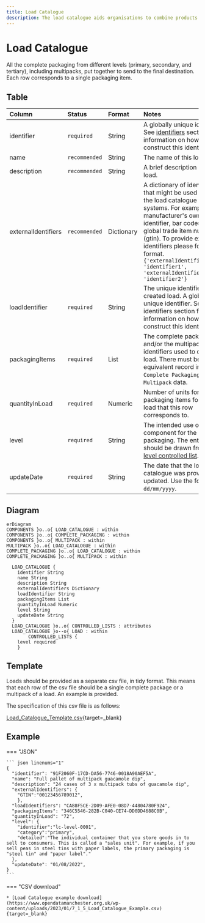 ```yaml
---
title: Load Catalogue
description: The load catalogue aids organisations to combine products to form a load within Open 3P.
---
```


# Load Catalogue

All the complete packaging from different levels (primary, secondary, and tertiary), including multipacks, put together to send to the final destination. Each row corresponds to a single packaging item.

## Table
|Column|<div style="width:90px">Status</div>|Format|Notes|
|:-|:-|:-|:-|
|identifier|`required`|String|A globally unique identifier. See [identifiers](../4_Identifiers/4_1_Identifiers.md) section for information on how to construct this identifier|
|name|`recommended`|String|The name of this load.|
|description|`recommended`|String|A brief description of this load.|
|externalIdentifiers|`recommended`|Dictionary|A dictionary of identifiers that might be used to identify the load catalogue in other systems. For example: manufacturer's own internal identifier, bar codes or global trade item number (gtin). To provide external identifiers please follow this format. `{'externalIdentifierName1': 'identifier1', 'externalIdentifierName2': 'identifier2'}`|
|loadIdentifier|`required`|String|The unique identifier of the created load. A globally unique identifier. See identifiers section for information on how to construct this identifier.|
|packagingItems|`required`|List|The complete packaging and/or the multipack identifiers used to create the load. There must be an equivalent record in the `Complete Packaging` or `Multipack` data.|
|quantityInLoad|`required`|Numeric|Number of units for the packaging items found in a load that this row corresponds to.|
|level|`required`|String|The intended use of the component for the packaging. The entry here should be drawn from the [level controlled list](../5_Controlled_Lists/5_015_Level.md).|
|updateDate|`required`|String|The date that the load catalogue was provided/last updated. Use the format `dd/mm/yyyy`.|

## Diagram

``` mermaid
erDiagram
COMPONENTS }o..o{ LOAD_CATALOGUE : within
COMPONENTS }o..o{ COMPLETE_PACKAGING : within
COMPONENTS }o..o{ MULTIPACK : within
MULTIPACK }o..o{ LOAD_CATALOGUE : within
COMPLETE_PACKAGING }o..o{ LOAD_CATALOGUE : within
COMPLETE_PACKAGING }o..o{ MULTIPACK : within

  LOAD_CATALOGUE {
    identifier String
    name String
    description String
    externalIdentifiers Dictionary
    loadIdentifier String
    packagingItems List
    quantityInLoad Numeric
    level String
    updateDate String
  }
  LOAD_CATALOGUE }o..o{ CONTROLLED_LISTS : attributes
  LOAD_CATALOGUE }o--o{ LOAD : within
        CONTROLLED_LISTS {
    level required
    }
```

## Template

Loads should be provided as a separate csv file, in tidy format. This means that each row of the csv file should be a single complete package or a multipack of a load. An example is provided.

The specification of this csv file is as follows:

[Load_Catalogue_Template.csv](https://www.open3p.org/wp-content/uploads/2023/03/7_1_6_Load_Catalogue_Template.csv){target=_blank}

## Example

=== "JSON"

    ``` json linenums="1"
    {
      "identifier": "91F2060F-17CD-DA56-7746-0018A90AEF5A",
      "name": "Full pallet of multipack guacamole dip",
      "description": "24 cases of 3 x multipack tubs of guacamole dip",
      "externalIdentifiers": {
        "GTIN":"00123456789012",
        },
      "loadIdentifiers": "CA88F5CE-2D09-AFE0-08D7-44804780F924",
      "packagingItems": "346C5546-282B-C040-CE74-DD0DD4688C0B",
      "quantityInLoad": "72",
      "level": {
        "identifier":"lc-level-0001",
        "category":"primary",
        "detailed":"The individual container that you store goods in to sell to consumers. This is called a "sales unit". For example, if you sell peas in steel tins with paper labels, the primary packaging is "steel tin" and "paper label"."
      },
      "updateDate": "01/08/2022",
    }
    ```
=== "CSV download"

    * [Load Catalogue example download](https://www.opendatamanchester.org.uk/wp-content/uploads/2023/01/7_1_5_Load_Catalogue_Example.csv){target=_blank}
